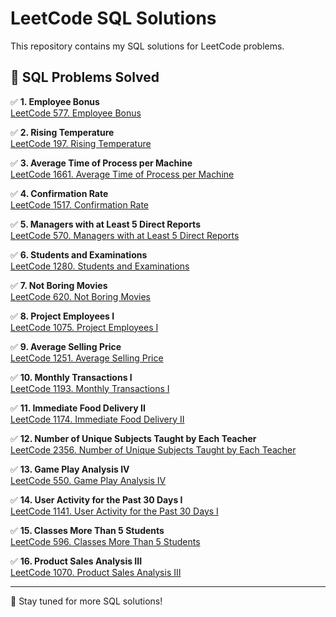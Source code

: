 # LeetCode SQL Solutions

This repository contains my SQL solutions for LeetCode problems.

## 📌 SQL Problems Solved

✅ **1. Employee Bonus**  
[LeetCode 577. Employee Bonus](https://leetcode.com/problems/employee-bonus)

✅ **2. Rising Temperature**  
[LeetCode 197. Rising Temperature](https://leetcode.com/problems/rising-temperature)

✅ **3. Average Time of Process per Machine**  
[LeetCode 1661. Average Time of Process per Machine](https://leetcode.com/problems/average-time-of-process-per-machine)

✅ **4. Confirmation Rate**  
[LeetCode 1517. Confirmation Rate](https://leetcode.com/problems/confirmation-rate)

✅ **5. Managers with at Least 5 Direct Reports**  
[LeetCode 570. Managers with at Least 5 Direct Reports](https://leetcode.com/problems/managers-with-at-least-5-direct-reports)

✅ **6. Students and Examinations**  
[LeetCode 1280. Students and Examinations](https://leetcode.com/problems/students-and-examinations)

✅ **7. Not Boring Movies**  
[LeetCode 620. Not Boring Movies](https://leetcode.com/problems/not-boring-movies)

✅ **8. Project Employees I**  
[LeetCode 1075. Project Employees I](https://leetcode.com/problems/project-employees-i)

✅ **9. Average Selling Price**  
[LeetCode 1251. Average Selling Price](https://leetcode.com/problems/average-selling-price)

✅ **10. Monthly Transactions I**  
[LeetCode 1193. Monthly Transactions I](https://leetcode.com/problems/monthly-transactions-i)

✅ **11. Immediate Food Delivery II**  
[LeetCode 1174. Immediate Food Delivery II](https://leetcode.com/problems/immediate-food-delivery-ii)

✅ **12. Number of Unique Subjects Taught by Each Teacher**  
[LeetCode 2356. Number of Unique Subjects Taught by Each Teacher](https://leetcode.com/problems/number-of-unique-subjects-taught-by-each-teacher)

✅ **13. Game Play Analysis IV**  
[LeetCode 550. Game Play Analysis IV](https://leetcode.com/problems/game-play-analysis-iv)

✅ **14. User Activity for the Past 30 Days I**  
[LeetCode 1141. User Activity for the Past 30 Days I](https://leetcode.com/problems/user-activity-for-the-past-30-days-i/?envType=study-plan-v2&envId=top-sql-50)

✅ **15. Classes More Than 5 Students**  
[LeetCode 596. Classes More Than 5 Students](https://leetcode.com/problems/classes-more-than-5-students/?envType=study-plan-v2&envId=top-sql-50)

✅ **16. Product Sales Analysis III**  
[LeetCode 1070. Product Sales Analysis III](https://leetcode.com/problems/product-sales-analysis-iii/?envType=study-plan-v2&envId=top-sql-50)

---

🚀 Stay tuned for more SQL solutions!
